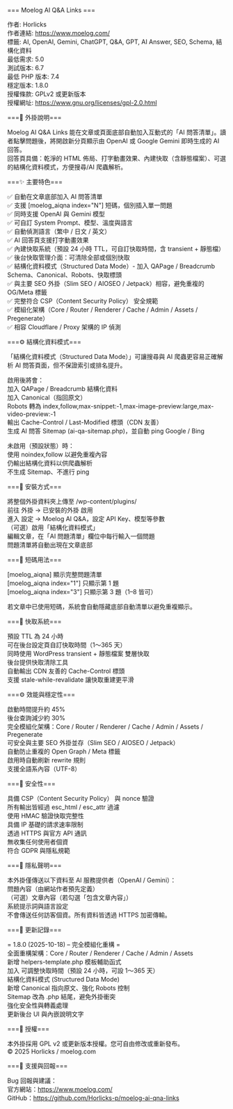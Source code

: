 === Moelog AI Q&A Links ===

作者: Horlicks  
作者連結: https://www.moelog.com/  
標籤: AI, OpenAI, Gemini, ChatGPT, Q&A, GPT, AI Answer, SEO, Schema, 結構化資料  
最低需求: 5.0  
測試版本: 6.7  
最低 PHP 版本: 7.4  
穩定版本: 1.8.0  
授權條款: GPLv2 或更新版本  
授權網址: https://www.gnu.org/licenses/gpl-2.0.html  

===🧠 外掛說明===

Moelog AI Q&A Links 能在文章或頁面底部自動加入互動式的「AI 問答清單」。讀者點擊問題後，將開啟新分頁顯示由 OpenAI 或 Google Gemini 即時生成的 AI 回答。  
回答頁具備：乾淨的 HTML 佈局、打字動畫效果、內建快取（含靜態檔案）、可選的結構化資料模式，方便搜尋/AI 爬蟲解析。  

===✨ 主要特色===

✅ 自動在文章底部加入 AI 問答清單  
✅ 支援 [moelog_aiqna index="N"] 短碼，個別插入單一問題  
✅ 同時支援 OpenAI 與 Gemini 模型  
✅ 可自訂 System Prompt、模型、溫度與語言  
✅ 自動偵測語言（繁中 / 日文 / 英文）  
✅ AI 回答頁支援打字動畫效果  
✅ 內建快取系統（預設 24 小時 TTL，可自訂快取時間，含 transient + 靜態檔）  
✅ 後台快取管理介面：可清除全部或個別快取  
✅ 結構化資料模式（Structured Data Mode）- 加入 QAPage / Breadcrumb Schema、Canonical、Robots、快取標頭  
✅ 與主要 SEO 外掛（Slim SEO / AIOSEO / Jetpack）相容，避免重複的 OG/Meta 標籤  
✅ 完整符合 CSP（Content Security Policy） 安全規範  
✅ 模組化架構（Core / Router / Renderer / Cache / Admin / Assets / Pregenerate）  
✅ 相容 Cloudflare / Proxy 架構的 IP 偵測  

===⚙️ 結構化資料模式===

「結構化資料模式（Structured Data Mode）」可讓搜尋與 AI 爬蟲更容易正確解析 AI 問答頁面，但不保證索引或排名提升。  
  
啟用後將會：  
加入 QAPage / Breadcrumb 結構化資料  
加入 Canonical（指回原文）  
Robots 轉為 index,follow,max-snippet:-1,max-image-preview:large,max-video-preview:-1  
輸出 Cache-Control / Last-Modified 標頭（CDN 友善）  
生成 AI 問答 Sitemap (ai-qa-sitemap.php)，並自動 ping Google / Bing  
  
未啟用（預設狀態）時：  
使用 noindex,follow 以避免重複內容  
仍輸出結構化資料以供爬蟲解析  
不生成 Sitemap、不進行 ping  
  
===🧰 安裝方式===  
  
將整個外掛資料夾上傳至 /wp-content/plugins/  
前往 外掛 → 已安裝的外掛 啟用  
進入 設定 → Moelog AI Q&A，設定 API Key、模型等參數  
（可選）啟用「結構化資料模式」  
編輯文章，在「AI 問題清單」欄位中每行輸入一個問題  
問題清單將自動出現在文章底部  

===🧩 短碼用法===

[moelog_aiqna] 顯示完整問題清單  
[moelog_aiqna index="1"] 只顯示第 1 題  
[moelog_aiqna index="3"] 只顯示第 3 題（1–8 皆可）  

若文章中已使用短碼，系統會自動隱藏底部自動清單以避免重複顯示。  

===🧮 快取系統===

預設 TTL 為 24 小時  
可在後台設定頁自訂快取時間（1～365 天）  
同時使用 WordPress transient + 靜態檔案 雙層快取  
後台提供快取清除工具  
自動輸出 CDN 友善的 Cache-Control 標頭  
支援 stale-while-revalidate 讓快取重建更平滑  

===⚙️ 效能與穩定性===

啟動時間提升約 45%  
後台查詢減少約 30%  
完全模組化架構：Core / Router / Renderer / Cache / Admin / Assets / Pregenerate  
可安全與主要 SEO 外掛並存（Slim SEO / AIOSEO / Jetpack）  
自動防止重複的 Open Graph / Meta 標籤  
啟用時自動刷新 rewrite 規則  
支援全語系內容（UTF-8）  

===🔐 安全性===

具備 CSP（Content Security Policy） 與 nonce 驗證  
所有輸出皆經過 esc_html / esc_attr 過濾  
使用 HMAC 驗證快取完整性  
具備 IP 基礎的請求速率限制  
透過 HTTPS 與官方 API 通訊  
無收集任何使用者個資  
符合 GDPR 與隱私規範  

===💬 隱私聲明===

本外掛僅傳送以下資料至 AI 服務提供者（OpenAI / Gemini）：  
問題內容（由網站作者預先定義）  
（可選）文章內容（若勾選「包含文章內容」）  
系統提示詞與語言設定  
不會傳送任何訪客個資。所有資料皆透過 HTTPS 加密傳輸。  

===🧩 更新記錄===

= 1.8.0 (2025-10-18) – 完全模組化重構 =  
全面重構架構：Core / Router / Renderer / Cache / Admin / Assets  
新增 helpers-template.php 模板輔助函式  
加入 可調整快取時間（預設 24 小時，可設 1～365 天）  
結構化資料模式 (Structured Data Mode)  
新增 Canonical 指向原文、強化 Robots 控制  
Sitemap 改為 .php 結尾，避免外掛衝突  
強化安全性與轉義處理  
更新後台 UI 與內嵌說明文字  

===🧩 授權===

本外掛採用 GPL v2 或更新版本授權。您可自由修改或重新發布。  
© 2025 Horlicks / moelog.com  

===🧭 支援與回報===

Bug 回報與建議：  
官方網站：https://www.moelog.com/  
GitHub：https://github.com/Horlicks-p/moelog-ai-qna-links  
